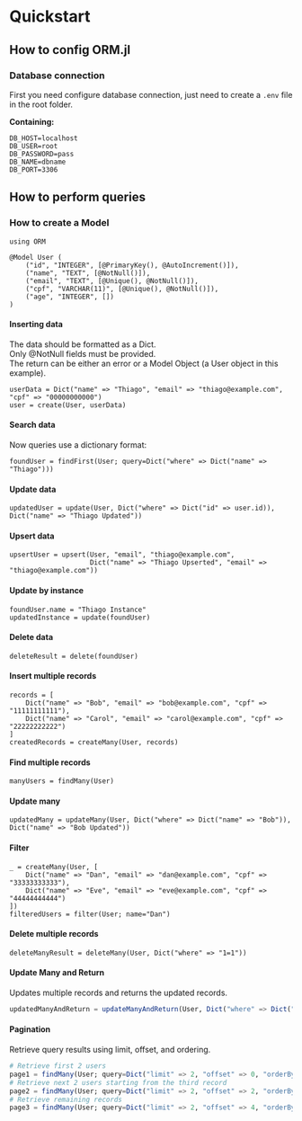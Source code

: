 # Quickstart

## How to config ORM.jl
### Database connection
First you need configure database connection, just need to create a `.env` file in the root folder.  
  
**Containing:**
```
DB_HOST=localhost
DB_USER=root
DB_PASSWORD=pass
DB_NAME=dbname
DB_PORT=3306
```

## How to perform queries
### How to create a Model
```
using ORM

@Model User (
    ("id", "INTEGER", [@PrimaryKey(), @AutoIncrement()]),
    ("name", "TEXT", [@NotNull()]),
    ("email", "TEXT", [@Unique(), @NotNull()]),
    ("cpf", "VARCHAR(11)", [@Unique(), @NotNull()]),
    ("age", "INTEGER", [])
)
```

#### Inserting data
The data should be formatted as a Dict.  
Only @NotNull fields must be provided.  
The return can be either an error or a Model Object (a User object in this example).
```
userData = Dict("name" => "Thiago", "email" => "thiago@example.com", "cpf" => "00000000000")
user = create(User, userData)
```

#### Search data
Now queries use a dictionary format:
```
foundUser = findFirst(User; query=Dict("where" => Dict("name" => "Thiago")))
```

#### Update data
```
updatedUser = update(User, Dict("where" => Dict("id" => user.id)), Dict("name" => "Thiago Updated"))
```

#### Upsert data
```
upsertUser = upsert(User, "email", "thiago@example.com",
                    Dict("name" => "Thiago Upserted", "email" => "thiago@example.com"))
```

#### Update by instance
```
foundUser.name = "Thiago Instance"
updatedInstance = update(foundUser)
```

#### Delete data
```
deleteResult = delete(foundUser)
```

#### Insert multiple records
```
records = [
    Dict("name" => "Bob", "email" => "bob@example.com", "cpf" => "11111111111"),
    Dict("name" => "Carol", "email" => "carol@example.com", "cpf" => "22222222222")
]
createdRecords = createMany(User, records)
```

#### Find multiple records
```
manyUsers = findMany(User)
```

#### Update many
```
updatedMany = updateMany(User, Dict("where" => Dict("name" => "Bob")), Dict("name" => "Bob Updated"))
```

#### Filter
```
_ = createMany(User, [
    Dict("name" => "Dan", "email" => "dan@example.com", "cpf" => "33333333333"),
    Dict("name" => "Eve", "email" => "eve@example.com", "cpf" => "44444444444")
])
filteredUsers = filter(User; name="Dan")
```

#### Delete multiple records
```
deleteManyResult = deleteMany(User, Dict("where" => "1=1"))
```

#### Update Many and Return
Updates multiple records and returns the updated records.
```julia
updatedManyAndReturn = updateManyAndReturn(User, Dict("where" => Dict("name" => "Carol")), Dict("name" => "Carol Updated"))
```

#### Pagination
Retrieve query results using limit, offset, and ordering.
```julia
# Retrieve first 2 users
page1 = findMany(User; query=Dict("limit" => 2, "offset" => 0, "orderBy" => "id"))
# Retrieve next 2 users starting from the third record
page2 = findMany(User; query=Dict("limit" => 2, "offset" => 2, "orderBy" => "id"))
# Retrieve remaining records
page3 = findMany(User; query=Dict("limit" => 2, "offset" => 4, "orderBy" => "id"))
```